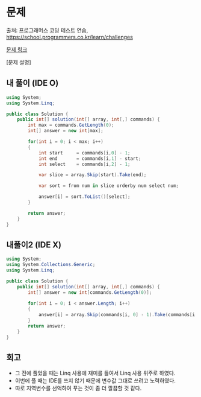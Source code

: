 # 문제
출처: 프로그래머스 코딩 테스트 연습, https://school.programmers.co.kr/learn/challenges

[문제 링크](https://school.programmers.co.kr/learn/courses/30/lessons/42748?language=csharp)


[문제 설명]



## 내 풀이 (IDE O)
``` C#
using System;
using System.Linq;

public class Solution {
    public int[] solution(int[] array, int[,] commands) {
        int max = commands.GetLength(0);
        int[] answer = new int[max];

        for(int i = 0; i < max; i++)
        {
            int start     = commands[i,0] - 1;
            int end       = commands[i,1] - start;
            int select    = commands[i,2] - 1;

            var slice = array.Skip(start).Take(end);

            var sort = from num in slice orderby num select num;

            answer[i] = sort.ToList()[select];
        }

        return answer;
    }
}
```

## 내풀이2 (IDE X)
``` C#
using System;
using System.Collections.Generic;
using System.Linq;

public class Solution {
    public int[] solution(int[] array, int[,] commands) {
        int[] answer = new int[commands.GetLength(0)];
        
        for(int i = 0; i < answer.Length; i++)
        {
            answer[i] = array.Skip(commands[i, 0] - 1).Take(commands[i,1] - commands[i,0] +1).OrderBy(n => n).ToArray()[commands[i,2]-1];
        }
        return answer;
    }
}
```

## 회고
- 그 전에 풀었을 때는 Linq 사용에 재미를 들여서 Linq 사용 위주로 하였다.
- 이번에 풀 때는 IDE를 쓰지 않기 때문에 변수값 그대로 쓰려고 노력하였다.
- 따로 지역변수를 선억하여 푸는 것이 좀 더 깔끔할 것 같다.